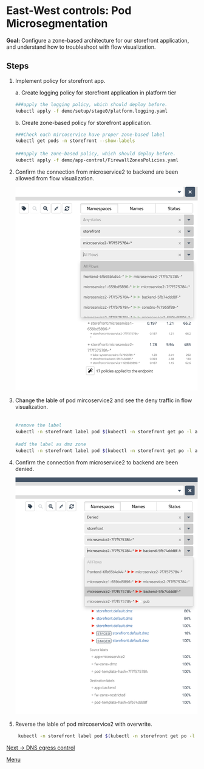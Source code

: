 # East-West controls: Pod Microsegmentation

**Goal:** Configure a zone-based architecture for our storefront application, and understand how to troubleshoot with flow visualization.

## Steps


1. Implement policy for storefront app. 

    a. Create logging policy for storefront application in platform tier 
    ```bash
    ###apply the logging policy, which should deploy before.
    kubectl apply -f demo/setup/stage0/platform.logging.yaml
    ```

    
    b. Create zone-based policy for storefront application.
    ```bash
    ###Check each mircoservice have proper zone-based label
    kubectl get pods -n storefront --show-labels 

    ###apply the zone-based policy, which should deploy before.
    kubectl apply -f demo/app-control/FirewallZonesPolicies.yaml

    ```

   
2. Confirm the connection from microservice2 to backend are been allowed from flow visualization.

   ![microservice2 allow](../img/microservice2-allow.png)
    


3. Change the lable of pod mircoservice2 and see the deny traffic in flow visualization. 

    ```bash

    #remove the label 
    kubectl -n storefront label pod $(kubectl -n storefront get po -l app=microservice2 -ojsonpath='{.items[0].metadata.name}') fw-zone-

    #add the label as dmz zone
    kubectl -n storefront label pod $(kubectl -n storefront get po -l app=microservice2 -ojsonpath='{.items[0].metadata.name}')  fw-zone=dmz
    ```

4. Confirm the connection from microservice2 to backend are been denied.

   ![microservice2 deny](../img/microservice2-deny.png)


5. Reverse the lable of pod mircoservice2 with overwrite. 
   
   ```bash
    kubectl -n storefront label pod $(kubectl -n storefront get po -l app=microservice2 -ojsonpath='{.items[0].metadata.name}') fw-zone=trusted --overwrite
    ```



[Next -> DNS egress control](../modules/dns-egress-controls.md)

[Menu](../README.md)